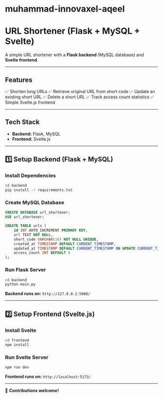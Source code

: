 # muhammad-innovaxel-aqeel
# URL Shortener (Flask + MySQL + Svelte)

A simple URL shortener with a **Flask backend** (MySQL database) and **Svelte frontend**.

---

## **Features**
✅ Shorten long URLs
✅ Retrieve original URL from short code
✅ Update an existing short URL
✅ Delete a short URL
✅ Track access count statistics
✅ Simple Svelte.js frontend

---

## **Tech Stack**
- **Backend:** Flask, MySQL
- **Frontend:** Svelte.js

---

## **1️⃣ Setup Backend (Flask + MySQL)**

### **Install Dependencies**
```bash
cd backend
pip install -r requirements.txt
```

### **Create MySQL Database**
```sql
CREATE DATABASE url_shortener;
USE url_shortener;

CREATE TABLE urls (
    id INT AUTO_INCREMENT PRIMARY KEY,
    url TEXT NOT NULL,
    short_code VARCHAR(10) NOT NULL UNIQUE,
    created_at TIMESTAMP DEFAULT CURRENT_TIMESTAMP,
    updated_at TIMESTAMP DEFAULT CURRENT_TIMESTAMP ON UPDATE CURRENT_TIMESTAMP,
    access_count INT DEFAULT 0
);
```

### **Run Flask Server**
```bash
cd backend
python main.py
```
**Backend runs on:** `http://127.0.0.1:5000/`

---

## **2️⃣ Setup Frontend (Svelte.js)**

### **Install Svelte**
```bash
cd frontend
npm install
```


### **Run Svelte Server**
```bash
npm run dev
```
**Frontend runs on:** `http://localhost:5173/`

---
🚀 **Contributions welcome!**

